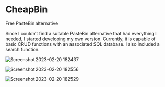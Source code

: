 # CheapBin
Free PasteBin alternative

Since I couldn't find a suitable PasteBin alternative that had everything I needed, I started developing my own version.
Currently, it is capable of basic CRUD functions with an associated SQL database. I also included a search function.


![Screenshot 2023-02-20 182437](https://user-images.githubusercontent.com/17532282/220169325-061fd902-15a3-41d2-b6ed-89b26187be01.png)

![Screenshot 2023-02-20 182556](https://user-images.githubusercontent.com/17532282/220169496-ddc03964-acdb-4887-8e33-1edaf04e2d24.png)

![Screenshot 2023-02-20 182529](https://user-images.githubusercontent.com/17532282/220169430-74866bc8-3258-46bf-ae65-f2ef835aeb1c.png)
